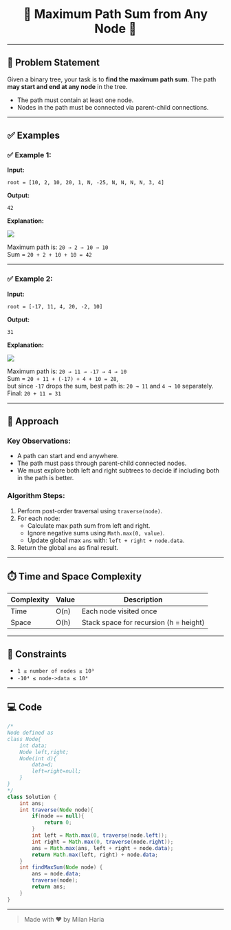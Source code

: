 <h1 align="center">🌟 Maximum Path Sum from Any Node 🌟</h1>

---

## 📝 Problem Statement

Given a binary tree, your task is to **find the maximum path sum**. The path **may start and end at any node** in the tree.

- The path must contain at least one node.
- Nodes in the path must be connected via parent-child connections.

---

## ✅ Examples

### ✅ Example 1:

**Input:**  
```
root = [10, 2, 10, 20, 1, N, -25, N, N, N, N, 3, 4]
```

**Output:**  
```
42
```

**Explanation:**  

<img src="https://media.geeksforgeeks.org/img-practice/prod/addEditProblem/700611/Web/Other/blobid3_1736948585.png"> </img>

Maximum path is: `20 → 2 → 10 → 10`  
Sum = `20 + 2 + 10 + 10 = 42`

---

### ✅ Example 2:

**Input:**  
```
root = [-17, 11, 4, 20, -2, 10]
```

**Output:**  
```
31
```

**Explanation:**  

<img src="https://media.geeksforgeeks.org/img-practice/prod/addEditProblem/700611/Web/Other/blobid1_1736947534.png"> </img>

Maximum path is: `20 → 11 → -17 → 4 → 10`  
Sum = `20 + 11 + (-17) + 4 + 10 = 28`,  
but since `-17` drops the sum, best path is: `20 → 11` and `4 → 10` separately. Final: `20 + 11 = 31`

---

## 🧠 Approach

### Key Observations:
- A path can start and end anywhere.
- The path must pass through parent-child connected nodes.
- We must explore both left and right subtrees to decide if including both in the path is better.

### Algorithm Steps:
1. Perform post-order traversal using `traverse(node)`.
2. For each node:
   - Calculate max path sum from left and right.
   - Ignore negative sums using `Math.max(0, value)`.
   - Update global max `ans` with: `left + right + node.data`.
3. Return the global `ans` as final result.

---

## ⏱️ Time and Space Complexity

| Complexity | Value        | Description                          |
|------------|--------------|--------------------------------------|
| Time       | O(n)         | Each node visited once               |
| Space      | O(h)         | Stack space for recursion (h = height) |

---

## 🎯 Constraints

- `1 ≤ number of nodes ≤ 10³`
- `-10⁴ ≤ node->data ≤ 10⁴`

---

## 💻 Code

```java
/*
Node defined as
class Node{
    int data;
    Node left,right;
    Node(int d){
        data=d;
        left=right=null;
    }
}
*/
class Solution {
    int ans;
    int traverse(Node node){
        if(node == null){
            return 0;
        }
        int left = Math.max(0, traverse(node.left));
        int right = Math.max(0, traverse(node.right));
        ans = Math.max(ans, left + right + node.data);
        return Math.max(left, right) + node.data;
    }
    int findMaxSum(Node node) {
        ans = node.data;
        traverse(node);
        return ans;
    }
}
```

---

> Made with ❤️ by Milan Haria

